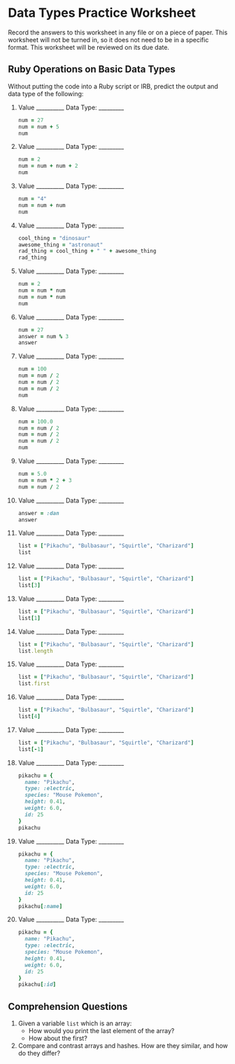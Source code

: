 
# Data Types Practice Worksheet

Record the answers to this worksheet in any file or on a piece of paper. This worksheet will not be turned in, so it does not need to be in a specific format. This worksheet will be reviewed on its due date.


## Ruby Operations on Basic Data Types

Without putting the code into a Ruby script or IRB, predict the output and data type of the following:

1.  Value __________   Data Type: _________  

    ```ruby
    num = 27
    num = num + 5
    num
    ```

1.  Value __________   Data Type: _________  


    ```ruby
    num = 2
    num = num + num + 2
    num
    ```
1.  Value __________   Data Type: _________  


    ```ruby
    num = "4"
    num = num + num
    num
    ```

1.  Value __________   Data Type: _________  

    ```ruby
    cool_thing = "dinosaur"
    awesome_thing = "astronaut"
    rad_thing = cool_thing + " " + awesome_thing
    rad_thing
    ```

1.  Value __________   Data Type: _________  

    ```ruby
    num = 2
    num = num * num
    num = num * num
    num
    ```

1.  Value __________   Data Type: _________  

    ```ruby
    num = 27
    answer = num % 3
    answer
    ```

1.  Value __________   Data Type: _________  

    ```ruby
    num = 100
    num = num / 2
    num = num / 2
    num = num / 2
    num
    ```

1.  Value __________   Data Type: _________  

    ```ruby
    num = 100.0
    num = num / 2
    num = num / 2
    num = num / 2
    num
    ```

1.  Value __________   Data Type: _________  

    ```ruby
    num = 5.0
    num = num * 2 + 3
    num = num / 2
    ```

1.  Value __________   Data Type: _________  

    ```ruby
    answer = :dan
    answer
    ```

1.  Value __________   Data Type: _________  

    ```ruby
    list = ["Pikachu", "Bulbasaur", "Squirtle", "Charizard"]
    list
    ```

1.  Value __________   Data Type: _________  

    ```ruby
    list = ["Pikachu", "Bulbasaur", "Squirtle", "Charizard"]
    list[3]
    ```

1.  Value __________   Data Type: _________  

    ```ruby
    list = ["Pikachu", "Bulbasaur", "Squirtle", "Charizard"]
    list[1]
    ```

1.  Value __________   Data Type: _________  

    ```ruby
    list = ["Pikachu", "Bulbasaur", "Squirtle", "Charizard"]
    list.length
    ```

1.  Value __________   Data Type: _________  

    ```ruby
    list = ["Pikachu", "Bulbasaur", "Squirtle", "Charizard"]
    list.first
    ```

1.  Value __________   Data Type: _________  

    ```ruby
    list = ["Pikachu", "Bulbasaur", "Squirtle", "Charizard"]
    list[4]
    ```

1.  Value __________   Data Type: _________  

    ```ruby
    list = ["Pikachu", "Bulbasaur", "Squirtle", "Charizard"]
    list[-1]
    ```

1.  Value __________   Data Type: _________  

    ```ruby
    pikachu = {
	  name: "Pikachu",
	  type: :electric,
	  species: "Mouse Pokemon",
	  height: 0.41,
	  weight: 6.0,
	  id: 25
    }
    pikachu
    ```

1.  Value __________   Data Type: _________  

    ```ruby
    pikachu = {
	  name: "Pikachu",
	  type: :electric,
	  species: "Mouse Pokemon",
	  height: 0.41,
	  weight: 6.0,
	  id: 25
    }
    pikachu[:name]
    ```

1.  Value __________   Data Type: _________  

    ```ruby
    pikachu = {
      name: "Pikachu",
      type: :electric,
      species: "Mouse Pokemon",
      height: 0.41,
      weight: 6.0,
      id: 25
    }
    pikachu[:id]
    ```


## Comprehension Questions

1. Given a variable `list` which is an array:
    * How would you print the last element of the array?   
    * How about the first?
1. Compare and contrast arrays and hashes. How are they similar, and how do they differ?
